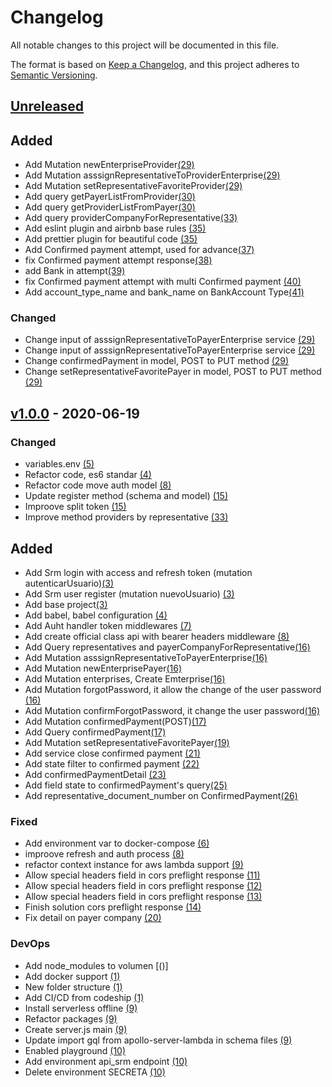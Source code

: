 # Changelog
All notable changes to this project will be documented in this file.

The format is based on [Keep a Changelog](https://keepachangelog.com/en/1.0.0/),
and this project adheres to [Semantic Versioning](https://semver.org/spec/v2.0.0.html).

## [Unreleased]
## Added
- Add Mutation newEnterpriseProvider[(29)]
- Add Mutation asssignRepresentativeToProviderEnterprise[(29)]
- Add Mutation setRepresentativeFavoriteProvider[(29)]
- Add query getPayerListFromProvider[(30)]
- Add query getProviderListFromPayer[(30)]
- Add query providerCompanyForRepresentative[(33)]
- Add eslint plugin and airbnb base rules [(35)]
- Add prettier plugin for beautiful code [(35)]
- Add Confirmed payment attempt, used for advance[(37)]
- fix Confirmed payment attempt response[(38)]
- add Bank in attempt[(39)]
- fix Confirmed payment attempt with multi Confirmed payment [(40)]
- Add account_type_name and bank_name on BankAccount Type[(41)]

### Changed
- Change input of asssignRepresentativeToPayerEnterprise service [(29)]
- Change input of asssignRepresentativeToPayerEnterprise service [(29)]
- Change confirmedPayment in model, POST to PUT method [(29)]
- Change setRepresentativeFavoritePayer in model, POST to PUT method [(29)]

## [v1.0.0] - 2020-06-19

### Changed
- variables.env [(5)]
- Refactor code, es6 standar [(4)]
- Refactor code move auth model [(8)]
- Update register method (schema and model) [(15)]
- Improove split token [(15)]
- Improve method providers by representative [(33)]

## Added
- Add Srm login with access and refresh token (mutation autenticarUsuario)[(3)]
- Add Srm user register (mutation nuevoUsuario) [(3)]
- Add base project[(3)]
- Add babel, babel configuration [(4)]
- Add Auht handler token middlewares [(7)]
- Add create official class api with bearer headers middleware [(8)]
- Add Query representatives and payerCompanyForRepresentative[(16)]
- Add Mutation asssignRepresentativeToPayerEnterprise[(16)]
- Add Mutation newEnterprisePayer[(16)]
- Add Mutation enterprises, Create Emterprise[(16)]
- Add Mutation forgotPassword, it allow the change of the user password [(16)]
- Add Mutation confirmForgotPassword, it change the user password[(16)]
- Add Mutation confirmedPayment(POST)[(17)]
- Add Query confirmedPayment[(17)]
- Add Mutation setRepresentativeFavoritePayer[(19)]
- Add service close confirmed payment [(21)]
- Add state filter to confirmed payment [(22)]
- Add confirmedPaymentDetail [(23)]
- Add field state to confirmedPayment's query[(25)]
- Add representative_document_number on ConfirmedPayment[(26)]


### Fixed
- Add environment var to docker-compose [(6)]
- improove refresh and auth process [(8)]
- refactor context instance for aws lambda support [(9)]
- Allow special headers field in cors preflight response [(11)]
- Allow special headers field in cors preflight response [(12)]
- Allow special headers field in cors preflight response [(13)]
- Finish solution cors preflight response [(14)]
- Fix detail on payer company [(20)]


### DevOps
- Add node_modules to volumen [()]
- Add docker support [(1)]
- New folder structure [(1)]
- Add CI/CD from codeship [(1)]
- Install serverless offline [(9)]
- Refactor packages [(9)]
- Create server.js main [(9)]
- Update import gql from apollo-server-lambda in schema files [(9)]
- Enabled playground [(10)]
- Add environment api_srm endpoint [(10)]
- Delete environment SECRETA [(10)]

[Unreleased]: https://bitbucket.org/cumplo/srm-apollo-server/branches/compare/devel..#diff
[(34)]: https://bitbucket.org/cumplo/srm-apollo-server/pull-requests/34/
[(35)]: https://bitbucket.org/cumplo/srm-apollo-server/pull-requests/35/

[v1.0.0]: https://bitbucket.org/cumplo/api-srm/branch/release/v1.0.0

[(1)]: https://bitbucket.org/cumplo/srm-apollo-server/pull-requests/1/
[(3)]: https://bitbucket.org/cumplo/srm-apollo-server/pull-requests/3/
[(4)]: https://bitbucket.org/cumplo/srm-apollo-server/pull-requests/4/
[(5)]: https://bitbucket.org/cumplo/srm-apollo-server/pull-requests/5/
[(6)]: https://bitbucket.org/cumplo/srm-apollo-server/pull-requests/6/
[(7)]: https://bitbucket.org/cumplo/srm-apollo-server/pull-requests/7/
[(8)]: https://bitbucket.org/cumplo/srm-apollo-server/pull-requests/8/
[(9)]: https://bitbucket.org/cumplo/srm-apollo-server/pull-requests/9/
[(10)]: https://bitbucket.org/cumplo/srm-apollo-server/pull-requests/10/
[(11)]: https://bitbucket.org/cumplo/srm-apollo-server/pull-requests/11/
[(12)]: https://bitbucket.org/cumplo/srm-apollo-server/pull-requests/12/
[(13)]: https://bitbucket.org/cumplo/srm-apollo-server/pull-requests/13/
[(14)]: https://bitbucket.org/cumplo/srm-apollo-server/pull-requests/14/
[(15)]: https://bitbucket.org/cumplo/srm-apollo-server/pull-requests/15/
[(16)]: https://bitbucket.org/cumplo/srm-apollo-server/pull-requests/16/
[(17)]: https://bitbucket.org/cumplo/srm-apollo-server/pull-requests/17/
[(19)]: https://bitbucket.org/cumplo/srm-apollo-server/pull-requests/19/
[(20)]: https://bitbucket.org/cumplo/srm-apollo-server/pull-requests/20/
[(21)]: https://bitbucket.org/cumplo/srm-apollo-server/pull-requests/21/
[(22)]: https://bitbucket.org/cumplo/srm-apollo-server/pull-requests/22/
[(23)]: https://bitbucket.org/cumplo/srm-apollo-server/pull-requests/23/
[(25)]: https://bitbucket.org/cumplo/srm-apollo-server/pull-requests/25/
[(26)]: https://bitbucket.org/cumplo/srm-apollo-server/pull-requests/26/
[(29)]: https://bitbucket.org/cumplo/srm-apollo-server/pull-requests/29/
[(30)]: https://bitbucket.org/cumplo/srm-apollo-server/pull-requests/30/
[(33)]: https://bitbucket.org/cumplo/srm-apollo-server/pull-requests/33/
[(37)]: https://bitbucket.org/cumplo/srm-apollo-server/pull-requests/37/
[(38)]: https://bitbucket.org/cumplo/srm-apollo-server/pull-requests/38/
[(39)]: https://bitbucket.org/cumplo/srm-apollo-server/pull-requests/39/
[(40)]: https://bitbucket.org/cumplo/srm-apollo-server/pull-requests/40/
[(41)]: https://bitbucket.org/cumplo/srm-apollo-server/pull-requests/41/

